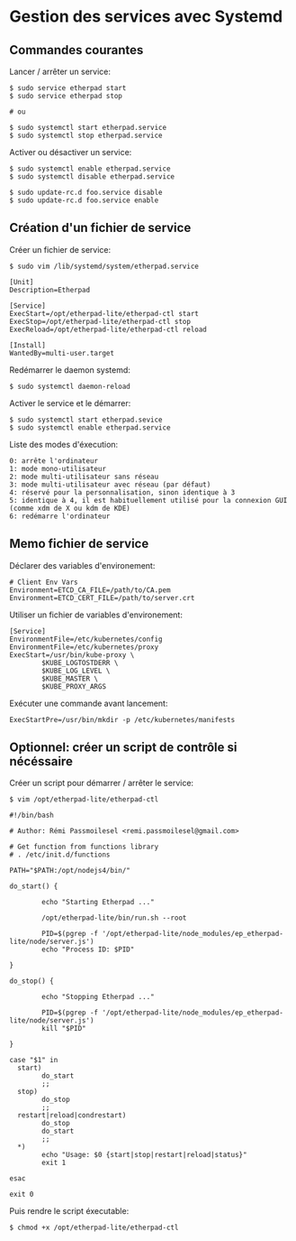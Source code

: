 # Gestion des services avec Systemd

## Commandes courantes

Lancer / arrêter un service:

	$ sudo service etherpad start
	$ sudo service etherpad stop
	
	# ou 
	
	$ sudo systemctl start etherpad.service 
	$ sudo systemctl stop etherpad.service 
	
Activer ou désactiver un service:

	$ sudo systemctl enable etherpad.service
	$ sudo systemctl disable etherpad.service

	$ sudo update-rc.d foo.service disable
	$ sudo update-rc.d foo.service enable
	

## Création d'un fichier de service

Créer un fichier de service:

	$ sudo vim /lib/systemd/system/etherpad.service

	[Unit]
	Description=Etherpad

	[Service]
	ExecStart=/opt/etherpad-lite/etherpad-ctl start
	ExecStop=/opt/etherpad-lite/etherpad-ctl stop
	ExecReload=/opt/etherpad-lite/etherpad-ctl reload
	
	[Install]
	WantedBy=multi-user.target
	
Redémarrer le daemon systemd:

	$ sudo systemctl daemon-reload
	
Activer le service et le démarrer:
    
    $ sudo systemctl start etherpad.sevice
    $ sudo systemctl enable etherpad.service

Liste des modes d'éxecution:

    0: arrête l'ordinateur
    1: mode mono-utilisateur
    2: mode multi-utilisateur sans réseau
    3: mode multi-utilisateur avec réseau (par défaut)
    4: réservé pour la personnalisation, sinon identique à 3
    5: identique à 4, il est habituellement utilisé pour la connexion GUI (comme xdm de X ou kdm de KDE)
    6: redémarre l'ordinateur 

## Memo fichier de service

Déclarer des variables d'environement:

	# Client Env Vars
	Environment=ETCD_CA_FILE=/path/to/CA.pem
	Environment=ETCD_CERT_FILE=/path/to/server.crt

Utiliser un fichier de variables d'environement:

	[Service]
	EnvironmentFile=/etc/kubernetes/config
	EnvironmentFile=/etc/kubernetes/proxy
	ExecStart=/usr/bin/kube-proxy \
		    $KUBE_LOGTOSTDERR \
		    $KUBE_LOG_LEVEL \
		    $KUBE_MASTER \
		    $KUBE_PROXY_ARGS

Exécuter une commande avant lancement:

	ExecStartPre=/usr/bin/mkdir -p /etc/kubernetes/manifests

## Optionnel: créer un script de contrôle si nécéssaire

Créer un script pour démarrer / arrêter le service:

	$ vim /opt/etherpad-lite/etherpad-ctl
	
	#!/bin/bash

	# Author: Rémi Passmoilesel <remi.passmoilesel@gmail.com>

	# Get function from functions library
	# . /etc/init.d/functions

	PATH="$PATH:/opt/nodejs4/bin/"

	do_start() {
	
			echo "Starting Etherpad ..."
			
			/opt/etherpad-lite/bin/run.sh --root 

			PID=$(pgrep -f '/opt/etherpad-lite/node_modules/ep_etherpad-lite/node/server.js')
			echo "Process ID: $PID"
			
	}

	do_stop() {
			
			echo "Stopping Etherpad ..."
			
			PID=$(pgrep -f '/opt/etherpad-lite/node_modules/ep_etherpad-lite/node/server.js')
			kill "$PID"

	}

	case "$1" in
	  start)
			do_start
			;;
	  stop)
			do_stop
			;;
	  restart|reload|condrestart)
			do_stop
			do_start
			;;
	  *)
			echo "Usage: $0 {start|stop|restart|reload|status}"
			exit 1

	esac

	exit 0

Puis rendre le script éxecutable:

	$ chmod +x /opt/etherpad-lite/etherpad-ctl

